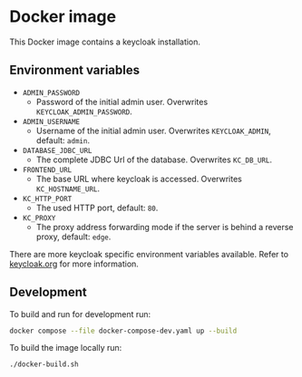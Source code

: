 # Docker image

This Docker image contains a keycloak installation.


## Environment variables

- `ADMIN_PASSWORD`
    - Password of the initial admin user. Overwrites `KEYCLOAK_ADMIN_PASSWORD`.
- `ADMIN_USERNAME`
    - Username of the initial admin user. Overwrites `KEYCLOAK_ADMIN`, default: `admin`.
- `DATABASE_JDBC_URL`
    - The complete JDBC Url of the database. Overwrites `KC_DB_URL`.
- `FRONTEND_URL`
    - The base URL where keycloak is accessed. Overwrites `KC_HOSTNAME_URL`.
- `KC_HTTP_PORT`
    - The used HTTP port, default: `80`.
- `KC_PROXY`
    - The proxy address forwarding mode if the server is behind a reverse proxy, default: `edge`.

There are more keycloak specific environment variables available.
Refer to [keycloak.org](https://www.keycloak.org/server/all-config) for more information.


## Development

To build and run for development run:
```bash
docker compose --file docker-compose-dev.yaml up --build
```

To build the image locally run:
```bash
./docker-build.sh
```

